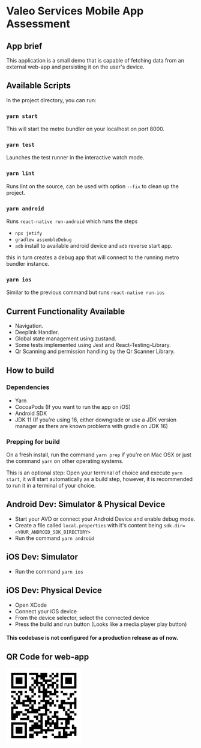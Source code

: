 # Valeo Services Mobile App Assessment

## App brief

This application is a small demo that is capable of fetching data from an external web-app and persisting it on the user's device.

## Available Scripts

In the project directory, you can run:

### `yarn start`

This will start the metro bundler on your localhost on port 8000.

### `yarn test`

Launches the test runner in the interactive watch mode.<br />

### `yarn lint`

Runs lint on the source, can be used with option `--fix` to clean up the project.

### `yarn android`

Runs `react-native run-android` which runs the steps
- `npx jetify`
- `gradlew assembleDebug`
- `adb` install to available android device and `adb` reverse start app.

this in turn creates a debug app that will connect to the running metro bundler instance.

### `yarn ios`

Similar to the previous command but runs `react-native run-ios`

## Current Functionality Available

- Navigation.
- Deeplink Handler.
- Global state management using zustand.
- Some tests implemented using Jest and React-Testing-Library.
- Qr Scanning and permission handling by the Qr Scanner Library.

## How to build

### Dependencies

- Yarn
- CocoaPods (If you want to run the app on iOS)
- Android SDK
- JDK 11 (If you're using 16, either downgrade or use a JDK version manager as there are known problems with gradle on JDK 16)

### Prepping for build

On a fresh install, run the command `yarn prep` if you're on Mac OSX or just the command `yarn` on other operating systems.

This is an optional step: Open your terminal of choice and execute `yarn start`, it will start automatically as a build step, however, it is recommended to run it in a terminal of your choice.

## Android Dev: Simulator & Physical Device

- Start your AVD or connect your Android Device and enable debug mode.
- Create a file called `local.properties` with it's content being `sdk.dir=<YOUR_ANDROID_SDK_DIRECTORY>`
- Run the command `yarn android`

## iOS Dev: Simulator

- Run the command `yarn ios`

## iOS Dev: Physical Device

- Open XCode
- Connect your iOS device
- From the device selector, select the connected device
- Press the build and run button (Looks like a media player play button)

#### This codebase is not configured for a production release as of now.

## QR Code for web-app
![QR Code](https://github.com/aynofal/ValeoMobile/blob/main/qrcode.png?raw=true)
